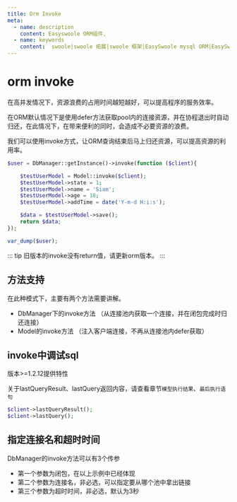 ```yaml
---
title: Orm Invoke
meta:
  - name: description
    content: Easyswoole ORM组件,
  - name: keywords
    content:  swoole|swoole 拓展|swoole 框架|EasySwoole mysql ORM|EasySwoole ORM|Swoole mysqli协程客户端|swoole ORM|Orm Invoke
---
```


# orm invoke

在高并发情况下，资源浪费的占用时间越短越好，可以提高程序的服务效率。

在ORM默认情况下是使用defer方法获取pool内的连接资源，并在协程退出时自动归还，在此情况下，在带来便利的同时，会造成不必要资源的浪费。

我们可以使用invoke方式，让ORM查询结束后马上归还资源，可以提高资源的利用率。

```php
$user = DbManager::getInstance()->invoke(function ($client){

    $testUserModel = Model::invoke($client);
    $testUserModel->state = 1;
    $testUserModel->name = 'Siam';
    $testUserModel->age = 18;
    $testUserModel->addTime = date('Y-m-d H:i:s');

    $data = $testUserModel->save();
    return $data;
});

var_dump($user);
```

::: tip
旧版本的invoke没有return值，请更新orm版本。
:::

## 方法支持

在此种模式下，主要有两个方法需要讲解。

- DbManager下的invoke方法 （从连接池内获取一个连接，并在闭包完成时归还连接）
- Model的invoke方法 （注入客户端连接，不再从连接池内defer获取）

## invoke中调试sql

版本>=1.2.12提供特性

关于lastQueryResult、lastQuery返回内容，请查看章节`模型执行结果`、`最后执行语句`

```php
$client->lastQueryResult();
$client->lastQuery();
```

## 指定连接名和超时时间

DbManager的invoke方法可以有3个传参

- 第一个参数为闭包，在以上示例中已经体现
- 第二个参数为连接名，非必选，可以指定要从哪个池中拿出链接
- 第三个参数为超时时间，非必选，默认为3秒